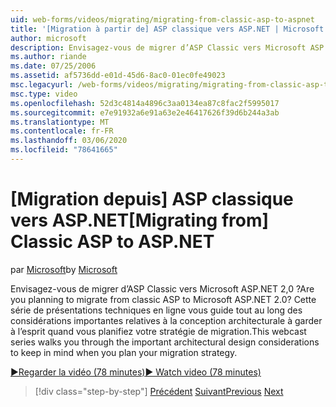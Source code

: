 ```yaml
---
uid: web-forms/videos/migrating/migrating-from-classic-asp-to-aspnet
title: '[Migration à partir de] ASP classique vers ASP.NET | Microsoft Docs'
author: microsoft
description: Envisagez-vous de migrer d’ASP Classic vers Microsoft ASP.NET 2,0 ? Cette série de présentations techniques en ligne vous guide tout au long des considérations importantes relatives à la conception architecturale...
ms.author: riande
ms.date: 07/25/2006
ms.assetid: af5736dd-e01d-45d6-8ac0-01ec0fe49023
msc.legacyurl: /web-forms/videos/migrating/migrating-from-classic-asp-to-aspnet
msc.type: video
ms.openlocfilehash: 52d3c4814a4896c3aa0134ea87c8fac2f5995017
ms.sourcegitcommit: e7e91932a6e91a63e2e46417626f39d6b244a3ab
ms.translationtype: MT
ms.contentlocale: fr-FR
ms.lasthandoff: 03/06/2020
ms.locfileid: "78641665"
---
```

# <a name="migrating-from-classic-asp-to-aspnet"></a><span data-ttu-id="cc04c-104">[Migration depuis] ASP classique vers ASP.NET</span><span class="sxs-lookup"><span data-stu-id="cc04c-104">[Migrating from] Classic ASP to ASP.NET</span></span>

<span data-ttu-id="cc04c-105">par [Microsoft](https://github.com/microsoft)</span><span class="sxs-lookup"><span data-stu-id="cc04c-105">by [Microsoft](https://github.com/microsoft)</span></span>

<span data-ttu-id="cc04c-106">Envisagez-vous de migrer d’ASP Classic vers Microsoft ASP.NET 2,0 ?</span><span class="sxs-lookup"><span data-stu-id="cc04c-106">Are you planning to migrate from classic ASP to Microsoft ASP.NET 2.0?</span></span> <span data-ttu-id="cc04c-107">Cette série de présentations techniques en ligne vous guide tout au long des considérations importantes relatives à la conception architecturale à garder à l’esprit quand vous planifiez votre stratégie de migration.</span><span class="sxs-lookup"><span data-stu-id="cc04c-107">This webcast series walks you through the important architectural design considerations to keep in mind when you plan your migration strategy.</span></span>

[<span data-ttu-id="cc04c-108">&#9654;Regarder la vidéo (78 minutes)</span><span class="sxs-lookup"><span data-stu-id="cc04c-108">&#9654; Watch video (78 minutes)</span></span>](https://channel9.msdn.com/Blogs/ASP-NET-Site-Videos/migrating-from-classic-asp-to-aspnet)

> [!div class="step-by-step"]
> <span data-ttu-id="cc04c-109">[Précédent](intro-to-aspnet-20-user-interface-elements.md)
> [Suivant](intro-to-aspnet-for-jsp-developers-welcome-to-aspnet-20.md)</span><span class="sxs-lookup"><span data-stu-id="cc04c-109">[Previous](intro-to-aspnet-20-user-interface-elements.md)
[Next](intro-to-aspnet-for-jsp-developers-welcome-to-aspnet-20.md)</span></span>
